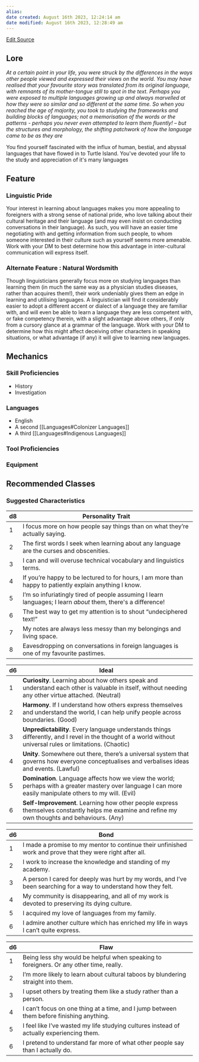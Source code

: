 ```yaml
---
alias: 
date created: August 16th 2023, 12:24:14 am
date modified: August 16th 2023, 12:28:49 am
---
```

[Edit Source](https://github.com/bradhaas/TheCompendium-v2/blob/main/Custom%20Backgrounds/The%20Cunning%20Linguist.md)
## Lore
*At a certain point in your life, you were struck by the differences in the ways other people viewed and expressed their views on the world. You may have realised that your favourite story was translated from its original language, with remnants of its mother-tongue still to spot in the text. Perhaps you were exposed to multiple languages growing up and always marvelled at how they were so similar and so different at the same time. So when you reached the age of majority, you took to studying the frameworks and building blocks of languages; not a memorisation of the words or the patterns - perhaps you never even attempted to learn them fluently! – but the structures and morphology, the shifting patchwork of how the language came to be as they are*

You find yourself fascinated with the influx of human, bestial, and abyssal languages that have flowed in to Turtle Island. You've devoted your life to the study and appreciation of it's many languages
## Feature
### Linguistic Pride
Your interest in learning about languages makes you more appealing to foreigners with a strong sense of national pride, who love talking about their cultural heritage and their language (and may even insist on conducting conversations in their language). As such, you will have an easier time negotiating with and getting information from such people, to whom someone interested in their culture such as yourself seems more amenable. Work with your DM to best determine how this advantage in inter-cultural communication will express itself.
### Alternate Feature : Natural Wordsmith
Though linguisticians generally focus more on studying languages than learning them (in much the same way as a physician studies diseases, rather than acquires them!), their work undeniably gives them an edge in learning and utilising languages. A linguistician will find it considerably easier to adopt a different accent or dialect of a language they are familiar with, and will even be able to learn a language they are less competent with, or fake competency therein, with a slight advantage above others, if only from a cursory glance at a grammar of the language. Work with your DM to determine how this might affect deceiving other characters in speaking situations, or what advantage (if any) it will give to learning new languages.

## Mechanics
### Skill Proficiencies
- History
- Investigation
### Languages
- English
- A second [[Languages#Colonizer Languages]]
- A third [[Languages#Indigenous Languages]]
### Tool Proficiencies
### Equipment
## Recommended Classes

### Suggested Characteristics

|d8|Personality Trait|
|---|---|
|1|I focus more on how people say things than on what they’re actually saying.|
|2|The first words I seek when learning about any language are the curses and obscenities.|
|3|I can and will overuse technical vocabulary and linguistics terms.|
|4|If you’re happy to be lectured to for hours, I am more than happy to patiently explain anything I know.|
|5|I’m so infuriatingly tired of people assuming I learn languages; I learn _about_ them, there's a difference!|
|6|The best way to get my attention is to shout “undeciphered text!”|
|7|My notes are always less messy than my belongings and living space.|
|8|Eavesdropping on conversations in foreign languages is one of my favourite pastimes.|

|d6|Ideal|
|---|---|
|1|**Curiosity**. Learning about how others speak and understand each other is valuable in itself, without needing any other virtue attached. (Neutral)|
|2|**Harmony**. If I understand how others express themselves and understand the world, I can help unify people across boundaries. (Good)|
|3|**Unpredictability**. Every language understands things differently, and I revel in the thought of a world without universal rules or limitations. (Chaotic)|
|4|**Unity**. Somewhere out there, there’s a universal system that governs how everyone conceptualises and verbalises ideas and events. (Lawful)|
|5|**Domination**. Language affects how we view the world; perhaps with a greater mastery over language I can more easily manipulate others to my will. (Evil)|
|6|**Self-Improvement**. Learning how other people express themselves constantly helps me examine and refine my own thoughts and behaviours. (Any)|

|d6|Bond|
|---|---|
|1|I made a promise to my mentor to continue their unfinished work and prove that they were right after all.|
|2|I work to increase the knowledge and standing of my academy.|
|3|A person I cared for deeply was hurt by my words, and I’ve been searching for a way to understand how they felt.|
|4|My community is disappearing, and all of my work is devoted to preserving its dying culture.|
|5|I acquired my love of languages from my family.|
|6|I admire another culture which has enriched my life in ways I can’t quite express.|

|d6|Flaw|
|---|---|
|1|Being less shy would be helpful when speaking to foreigners. Or any other time, really.|
|2|I’m more likely to learn about cultural taboos by blundering straight into them.|
|3|I upset others by treating them like a study rather than a person.|
|4|I can’t focus on one thing at a time, and I jump between them before finishing anything.|
|5|I feel like I’ve wasted my life studying cultures instead of actually experiencing them.|
|6|I pretend to understand far more of what other people say than I actually do.|
